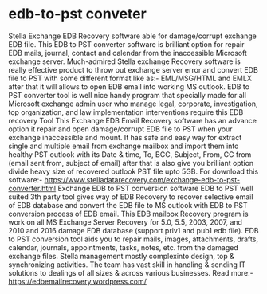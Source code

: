 # edb-to-pst conveter
Stella Exchange EDB Recovery software able for damage/corrupt exchange EDB file. This EDB to PST converter software is brilliant option for repair EDB mails, journal, contact and calendar from the inaccessible Microsoft exchange server.  Much-admired Stella exchange Recovery software is really effective product to throw out exchange server error and convert EDB file to PST with some different format like as:- EML/MSG/HTML and EMLX after that it will allows to open EDB email into working MS outlook. EDB to PST converter tool is well nice handy program that specially made for all Microsoft exchange admin user who manage legal, corporate, investigation, top organization, and law implementation interventions require this EDB recovery Tool This Exchange EDB Email Recovery software has an advance option it repair and open damage/corrupt EDB file to PST when your exchange inaccessible and mount. It has safe and easy way for extract single and multiple email from exchange mailbox and import them into healthy PST outlook with its Date &amp; time, To, BCC, Subject, From, CC from (email sent from, subject of email) after that is also give you brilliant option divide heavy size of recovered outlook PST file upto 5GB. For download this software:-  https://www.stelladatarecovery.com/exchange-edb-to-pst-converter.html Exchange EDB to PST conversion software EDB to PST well suited 3th party tool gives way of EDB Recovery to recover selective email of EDB database and convert the EDB file to MS outlook with EDB to PST conversion process of EDB email. This EDB mailbox Recovery program is work on all MS Exchange Server Recovery for 5.0, 5.5, 2003, 2007, and 2010 and 2016 damage EDB database (support priv1 and pub1 edb file). EDB to PST conversion tool aids you to repair mails, images, attachments, drafts, calendar, journals, appointments, tasks, notes, etc. from the damaged exchange files. Stella management mostly complexinto design, top &amp; synchronizing activities. The team has vast skill in handling &amp; sending IT solutions to dealings of all sizes &amp; across various businesses. Read more:-  https://edbemailrecovery.wordpress.com/
